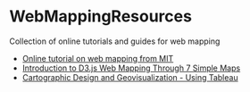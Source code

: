 # WebMappingResources
Collection of online tutorials and guides for web mapping 

- [Online tutorial on web mapping from MIT](http://duspviz.mit.edu/web-map-workshop/)
- [Introduction to D3.js Web Mapping Through 7 Simple Maps](http://maptimelex.github.io/d3-mapping/)
- [Cartographic Design and Geovisualization - Using Tableau](http://www.geog.ucsb.edu/~kclarke/Geography183/Geog183.html)
